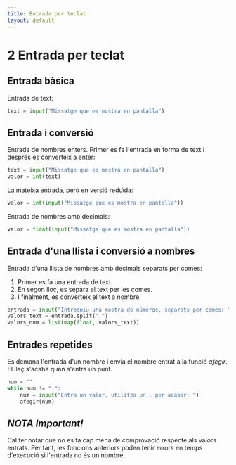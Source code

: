 ```yaml
---
title: Entrada per teclat
layout: default
---
```


# 2 Entrada per teclat

## Entrada bàsica

Entrada de text:

```python
text = input("Missatge que es mostra en pantalla")
```

## Entrada i conversió

Entrada de nombres enters. Primer es fa l'entrada en forma de text i després es converteix a enter:

```python
text = input("Missatge que es mostra en pantalla")
valor = int(text)
```

La mateixa entrada, però en versió reduïda:

```python  
valor = int(input("Missatge que es mostra en pantalla"))
```

Entrada de nombres amb decimals:

```python
valor = float(input("Missatge que es mostra en pantalla"))
```

## Entrada d'una llista i conversió a nombres

Entrada d'una llista de nombres amb decimals separats per comes:

1. Primer es fa una entrada de text.
2. En segon lloc, es separa el text per les comes.
3. I finalment, es converteix el text a nombre.

```python
entrada = input("Introduïu una mostra de números, separats per comes: ")
valors_text = entrada.split(",")
valors_num = list(map(float, valors_text))
```

## Entrades repetides

Es demana l'entrada d'un nombre i envia el nombre entrat a la funció *afegir*. El llaç s'acaba quan s'entra un punt.

```python
num = ""
while num != ".":
    num = input("Entra un valor, utilitza un . per acabar: ")
    afegir(num)
```

## *NOTA Important!*

Cal fer notar que no es fa cap mena de comprovació respecte als valors entrats. Per tant, les funcions anteriors poden tenir errors en temps d'execució si l'entrada no és un nombre.
